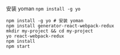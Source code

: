 安装 yoman `npm install -g yo`

```shell
npm install -g yo # 安装 yoman
npm install generator-react-webpack-redux
mkdir my-project && cd my-project
yo react-webpack-redux
npm install
npm start
```

